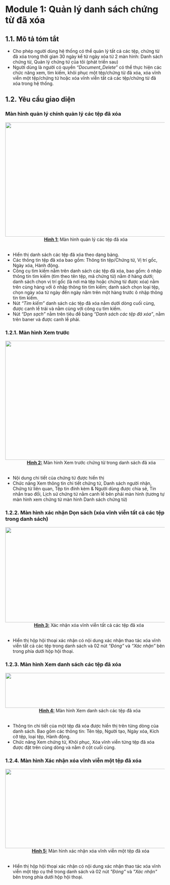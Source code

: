 # **Module 1: Quản lý danh sách chứng từ đã xóa** 
## **1.1. Mô tả tóm tắt**
* Cho phép người dùng hệ thống có thể quản lý tất cả các tệp, chứng từ đã xóa trong thời gian 30 ngày kể từ ngày xóa từ 2 màn hình: Danh sách chứng từ, Quản lý chứng từ của tôi (phát triển sau) 
* Người dùng là người có quyền *“Document_Delete”* có thể thực hiện các chức năng xem, tìm kiếm, khôi phục một tệp/chứng từ đã xóa, xóa vĩnh viễn một tệp/chứng từ hoặc xóa vĩnh viễn tất cả các tệp/chứng từ đã xóa trong hệ thống.
## **1.2. Yêu cầu giao diện**
### Màn hình quản lý chính quản lý các tệp đã xóa
<img src="./image/Aspose.Words.85c484d6-cbe2-464d-aa30-6c15a9007e31.001.png" style="text-align:center; height:360px; width:700px;"/>
<div style="text-align: center; margin-left: 5px;"><u><strong>Hình 1:</strong></u> Màn hình quản lý các tệp đã xóa</div>
<br>

* Hiển thị danh sách các tệp đã xóa theo dạng bảng.
* Các thông tin tệp đã xóa bao gồm: Thông tin tệp/Chứng từ, Vị trí gốc, Ngày xóa, Hành động.
* Công cụ tìm kiếm nằm trên danh sách các tệp đã xóa, bao gồm: ô nhập thông tin tìm kiếm (tìm theo tên tệp, mã chứng từ) nằm ở hàng dưới; danh sách chọn vị trí gốc (là nơi mà tệp hoặc chứng từ được xóa) nằm trên cùng hàng với ô nhập thông tin tìm kiếm; danh sách chọn loại tệp, chọn ngày xóa từ ngày đến ngày nằm trên một hàng trước ô nhập thông tin tìm kiếm.
* Nút *“Tìm kiếm”* danh sách các tệp đã xóa nằm dưới dòng cuối cùng, được canh lề trái và nằm cùng với công cụ tìm kiếm.
* Nút *“Dọn sạch”* nằm trên tiêu đề bảng *“Danh sách các tệp đã xóa”*, nằm trên baner và được canh lề phải.
### **1.2.1. Màn hình Xem trước**
<img src="./image/Aspose.Words.85c484d6-cbe2-464d-aa30-6c15a9007e31.002.png" style="text-align:center; width:800px; height:375px;"/>

<div style="text-align: center; margin-left:40px;"><u><strong>Hình 2:</strong></u> Màn hình Xem trước chứng từ trong danh sách đã xóa</div>
<br>

* Nội dung chi tiết của chứng từ được hiển thị
* Chức năng Xem thông tin chi tiết chứng từ, Danh sách người nhận, Chứng từ liên quan, Tệp tin đính kèm & Người dùng được chia sẻ, Tin nhắn trao đổi, Lịch sử chứng từ nằm canh lề bên phải màn hình (tương tự màn hình xem chứng từ màn hình Danh sách chứng từ)
### **1.2.2. Màn hình xác nhận Dọn sách (xóa vĩnh viễn tất cả các tệp trong danh sách)**
<img src="./image/Aspose.Words.85c484d6-cbe2-464d-aa30-6c15a9007e31.003.png" style="text-align:center; height:300px; width:640px;"/>
<div style="text-align: center; margin-left:25px;"><u><strong>Hình 3:</strong></u> Xác nhận xóa vĩnh viễn tất cả các tệp đã xóa</div>
<br>

* Hiển thị hộp hội thoại xác nhận có nội dung xác nhận thao tác xóa vĩnh viễn tất cả các tệp trong danh sách và 02 nút *“Đóng”* và *“Xác nhận”* bên trong phía dưới hộp hội thoại.
### **1.2.3. Màn hình Xem danh sách các tệp đã xóa** 
<img src="./image/Aspose.Words.85c484d6-cbe2-464d-aa30-6c15a9007e31.004.png" style="text-align:center; height:110px; width:700px;"/>

<div style="text-align: center;margin-left:30px;"><u><strong>Hình 4:</strong></u> Màn hình Xem danh sách các tệp đã xóa</div>
<br>

* Thông tin chi tiết của một tệp đã xóa được hiển thị trên từng dòng của danh sách. Bao gồm các thông tin: Tên tệp, Người tạo, Ngày xóa, Kích cỡ tệp, loại tệp, Hành động.
* Chức năng Xem chứng từ, Khôi phục, Xóa vĩnh viễn từng tệp đã xóa được đặt trên cùng dòng và nằm ở cột cuối cùng.
### **1.2.4. Màn hình Xác nhận xóa vĩnh viễn một tệp đã xóa**
<img src="./image/Aspose.Words.85c484d6-cbe2-464d-aa30-6c15a9007e31.005.png" style="text-align:center; height:250px; width:700px;"/>

<div style="text-align: center;margin-left:35px;"><u><strong>Hình 5:</strong></u> Màn hình xác nhận xóa vĩnh viễn một tệp đã xóa</div>
<br>

* Hiển thị hộp hội thoại xác nhận có nội dung xác nhận thao tác xóa vĩnh viễn một tệp cụ thể trong danh sách và 02 nút *"Đóng"* và *"Xác nhận"* bên trong phía dưới hộp hội thoại.
